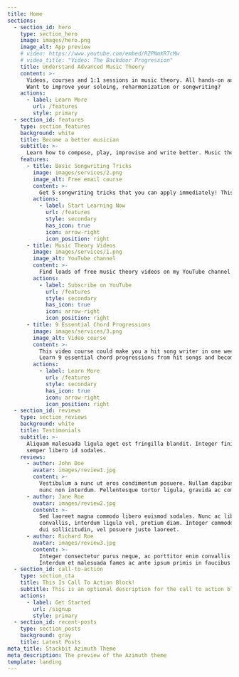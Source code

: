 ```yaml
---
title: Home
sections:
  - section_id: hero
    type: section_hero
    image: images/hero.png
    image_alt: App preview
    # video: https://www.youtube.com/embed/RZPNmXRTcMw
    # video_title: "Video: The Backdoor Progression"
    title: Understand Advanced Music Theory
    content: >-
      Videos, courses and 1:1 sessions in music theory. All hands-on and practical. 
      Want to improve your soloing, reharmonization or songwriting?
    actions:
      - label: Learn More
        url: /features
        style: primary
  - section_id: features
    type: section_features
    background: white
    title: Become a better musician
    subtitle: >-
      Learn how to compose, play, improvise and write better. Music theory helps you – and it is a lot of fun!
    features:
      - title: Basic Songwriting Tricks
        image: images/services/2.png
        image_alt: Free email course
        content: >-
          Get 5 songwriting tricks that you can apply immediately! This 5-day email course teaches you tips for chord changes, melody and song form.
        actions:
          - label: Start Learning Now
            url: /features
            style: secondary
            has_icon: true
            icon: arrow-right
            icon_position: right
      - title: Music Theory Videos
        image: images/services/1.png
        image_alt: YouTube channel
        content: >-
          Find loads of free music theory videos on my YouTube channel. Learn about music theory concepts and see how it is applied to hit songs.
        actions:
          - label: Subscribe on YouTube
            url: /features
            style: secondary
            has_icon: true
            icon: arrow-right
            icon_position: right
      - title: 9 Essential Chord Progressions
        image: images/services/3.png
        image_alt: Video course
        content: >-
          This video course could make you a hit song writer in one weekend. 
          Learn 9 essential chord progressions from hit songs and become a better songwriter. More than 4 hours of video.
        actions:
          - label: Learn More
            url: /features
            style: secondary
            has_icon: true
            icon: arrow-right
            icon_position: right
  - section_id: reviews
    type: section_reviews
    background: white
    title: Testimonials
    subtitle: >-
      Aliquam malesuada ligula eget est fringilla blandit. Integer finibus
      semper libero id sodales. 
    reviews:
      - author: John Doe
        avatar: images/review1.jpg
        content: >-
          Vestibulum a nunc ut eros condimentum posuere. Nullam dapibus quis
          nunc non interdum. Pellentesque tortor ligula, gravida ac commodo eu.
      - author: Jane Roe
        avatar: images/review2.jpg
        content: >-
          Sed laoreet magna commodo libero euismod sodales. Nunc ac libero
          convallis, interdum ligula vel, pretium diam. Integer commodo sem at
          dui sollicitudin, vel posuere justo laoreet.
      - author: Richard Roe
        avatar: images/review3.jpg
        content: >-
          Integer consectetur purus neque, ac porttitor enim convallis vitae.
          Interdum et malesuada fames ac ante ipsum primis in faucibus.
  - section_id: call-to-action
    type: section_cta
    title: This Is Call To Action Block!
    subtitle: This is an optional description for the call to action block.
    actions:
      - label: Get Started
        url: /signup
        style: primary
  - section_id: recent-posts
    type: section_posts
    background: gray
    title: Latest Posts
meta_title: Stackbit Azimuth Theme
meta_description: The preview of the Azimuth theme
template: landing
---
```

